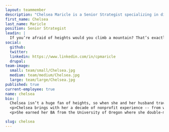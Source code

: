```yaml
---
layout: teammember
description: "Chelsea Maricle is a Senior Strategist specializing in digital engagement strategy at ThinkShout, a full service digital agency and B-Corp that specializes in nonprofit tech, digital strategy, website development, accessible design, and brand work."
first_name: Chelsea
last_name: Maricle
position: Senior Strategist
leadin: |
  If you’re afraid of heights would you climb a mountain? That’s exactly what Chelsea did!
social:
  github: 
  twitter: 
  linkedin: https://www.linkedin.com/in/cpmaricle
  drupal: 
team-image:
  small: team/small/Chelsea.jpg
  medium: team/medium/Chelsea.jpg
  large: team/large/Chelsea.jpg
published: true
current-employee: true
name: chelsea
bio: |
  Chelsea isn’t a huge fan of heights, so when she and her husband traveled to Machu Picchu and decided to hike up Huayna Picchu, she was a bit uneasy. She forged ahead however, and made it to the top! It’s that fearless attitude to tackle anything, along with her belief that connective technology has the power to change the world in beautiful and profound ways, that makes her a great fit on our strategy team at ThinkShout.
  <p>Chelsea brings with her a decade of nonprofit experience -- from working in the performing arts to connecting women worldwide for social change; most recently bridging the divide on climate change. She comes to us from World Pulse, where she was the first marketing professional hired to the permanent team. As a one-woman department, she created a strategic roadmap from scratch, and elegantly navigated her role as the “matrix:” supporting programmatic, fundraising, and executive departments not just in how to communicate and drive engagement, but in setting strategic goals and targets as well.
  <p>She earned her BA from the University of Oregon where she double-majored in English and International Studies, and minored in Dance. Although we’d argue there’s nothing minor about someone’s passion for dance when they’ve been in 45 performances of the Nutcracker!

slug: chelsea
---
```


